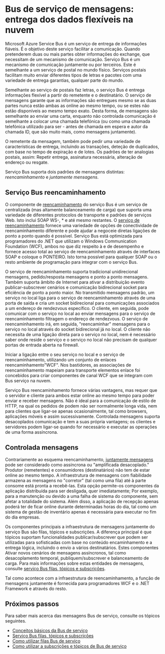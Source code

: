 <properties
    pageTitle="Descrição geral do serviço Bus messaging | Microsoft Azure"
    description="Serviço Bus Messaging: entrega de dados flexíveis na nuvem"
    services="service-bus"
    documentationCenter=".net"
    authors="sethmanheim"
    manager="timlt"
    editor=""/>

<tags
    ms.service="service-bus"
    ms.workload="na"
    ms.tgt_pltfrm="na"
    ms.devlang="multiple"
    ms.topic="get-started-article"
    ms.date="09/27/2016"
    ms.author="sethm"/>


# <a name="service-bus-messaging-flexible-data-delivery-in-the-cloud"></a>Bus de serviço de mensagens: entrega dos dados flexíveis na nuvem

Microsoft Azure Service Bus é um serviço de entrega de informações fiáveis. É o objetivo deste serviço facilitar a comunicação. Quando pretenderem duas ou mais partes obter informações do exchange, que necessitam de um mecanismo de comunicação. Serviço Bus é um mecanismo de comunicação juntamente ou por terceiros. Este é semelhante a um serviço de postal no mundo físico. Serviços postais facilitam muito enviar diferentes tipos de letras e pacotes com uma variedade de entrega garantias, qualquer parte do mundo.

Semelhante ao serviço de postais faz letras, o serviço Bus é entrega informações flexível a partir do remetente e o destinatário. O serviço de mensagens garante que as informações são entregues mesmo se as duas partes nunca estão ambas as online ao mesmo tempo, ou se estes não estão disponíveis ao mesmo tempo exato. Desta forma, de mensagens são semelhante ao enviar uma carta, enquanto não controlada comunicação é semelhante a colocar uma chamada telefónica (ou como uma chamada telefónica utilizado para ser - antes de chamada em espera e autor da chamada ID, que são muito mais, como mensagens juntamente).

O remetente da mensagem, também pode pedir uma variedade de características de entrega, incluindo as transações, deteção de duplicados, com base no tempo de expiração e de lotes. Os padrões de ter analogias postais, assim: Repetir entrega, assinatura necessária, alteração de endereço ou resgate.

Serviço Bus suporta dois padrões de mensagens distintas: *reencaminhamento* e *juntamente mensagens*.

## <a name="service-bus-relay"></a>Serviço Bus reencaminhamento

O componente de [reencaminhamento](../service-bus-relay/service-bus-relay-overview.md) do serviço Bus é um serviço de centralizada (mas altamente balanceamento de carga) que suporta uma variedade de diferentes protocolos de transporte e padrões de serviços Web. Isto inclui SOAP WS-, * e até mesmo restantes. O [serviço de reencaminhamento](../service-bus-relay/service-bus-dotnet-how-to-use-relay.md) fornece uma variedade de opções de conectividade de reencaminhamento diferente e pode ajudar a negoceie diretas ligações de ponto a ponto quando é possível. Serviço Bus está optimizada para programadores do .NET que utilizam o Windows Communication Foundation (WCF), ambos no que diz respeito à e de desempenho e fornece acesso total ao serviço de reencaminhamento através de interfaces SOAP e coloque o PONTEIRO. Isto torna possível para qualquer SOAP ou o resto ambiente de programação para integrar com o serviço Bus.

O serviço de reencaminhamento suporta tradicional unidirecional mensagens, pedido/resposta mensagens e ponto a ponto mensagens. Também suporta âmbito de Internet para ativar a distribuição evento publicar-subscrever cenários e comunicação bidirecional socket para eficiência de ponto a ponto maior. No transmitido mensagens padrão, um serviço no local liga para o serviço de reencaminhamento através de uma porta de saída e cria um socket bidirecional para comunicações associados a um endereço de rendezvous específico. O cliente, em seguida, pode comunicar com o serviço no local ao enviar mensagens para o serviço de reencaminhamento filtragem o endereço de rendezvous. O serviço de reencaminhamento irá, em seguida, "reencaminhar" mensagens para o serviço no local através do socket bidirecional já no local. O cliente não necessita de uma ligação direta para o serviço no local, nem é necessário saber onde reside o serviço e o serviço no local não precisam de qualquer portas de entrada aberta na firewall.

Iniciar a ligação entre o seu serviço no local e o serviço de reencaminhamento, utilizando um conjunto de enlaces reencaminhamento"WCF". Nos bastidores, as associações de reencaminhamento mapeiam para transporte elementos enlace foi concebidos para criar componentes de canal WCF que se integram com Bus serviço na nuvem.

Serviço Bus reencaminhamento fornece várias vantagens, mas requer que o servidor e cliente para ambos estar online ao mesmo tempo para poder enviar e receber mensagens. Não é ideal para a comunicação de estilo de HTTP, na qual os pedidos de podem não ser normalmente longa vida, nem para clientes que ligar-se apenas ocasionalmente, tal como browsers, aplicações móveis e assim sucessivamente. Controlada mensagens suporta desacoplados comunicação e tem a suas própria vantagens; os clientes e servidores podem ligar-se quando for necessário e executar as operações de uma forma assíncrona.

## <a name="brokered-messaging"></a>Controlada mensagens

Contrariamente ao esquema reencaminhamento, [juntamente mensagens](service-bus-queues-topics-subscriptions.md) pode ser considerado como assíncrona ou "amplificada desacoplado." Produtor (remetentes) e consumidores (destinatários) não tem de estar online ao mesmo tempo. A infraestrutura de mensagens com fiabilidade armazena as mensagens no "corretor" (tal como uma fila) até à parte consome está pronta a recebê-las. Esta opção permite-os componentes da aplicação distribuída para ser desligada, quer imediatamente; Por exemplo, para a manutenção ou devido a uma falha de sistema do componente, sem afetar a totalidade do sistema. Além disso, a aplicação de recepção apenas poderá ter de ficar online durante determinadas horas do dia, tal como um sistema de gestão de inventário apenas é necessária para executar no fim do dia empresas.

Os componentes principais a infraestrutura de mensagens juntamente do serviço Bus são filas, tópicos e subscrições.  A diferença principal é que tópicos suportam funcionalidades publicar/subscrever que podem ser utilizadas para sofisticadas com base no conteúdo encaminhamento e a entrega lógica, incluindo o envio a vários destinatários. Estes componentes Ativar novos cenários de mensagens assíncronos, tal como desacoplamento temporal, publiquem/subscrever e balanceamento de carga. Para mais informações sobre estas entidades de mensagens, consulte [serviço Bus filas, tópicos e subscrições](service-bus-queues-topics-subscriptions.md).

Tal como acontece com a infraestrutura de reencaminhamento, a função de mensagens juntamente é fornecida para programadores WCF e o .NET Framework e através do resto.

## <a name="next-steps"></a>Próximos passos

Para saber mais acerca das mensagens Bus de serviço, consulte os tópicos seguintes.

- [Conceitos básicos da Bus de serviço](service-bus-fundamentals-hybrid-solutions.md)
- [Serviço Bus filas, tópicos e subscrições](service-bus-queues-topics-subscriptions.md)
- [Como utilizar filas Bus de serviço](service-bus-dotnet-get-started-with-queues.md)
- [Como utilizar a subscrições e tópicos de Bus de serviço](./service-bus-dotnet-how-to-use-topics-subscriptions.md)
 

